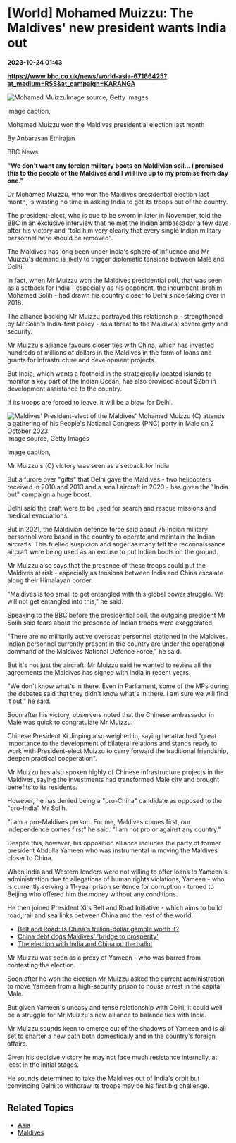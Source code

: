 # [World] Mohamed Muizzu: The Maldives' new president wants India out

**2023-10-24 01:43**

**https://www.bbc.co.uk/news/world-asia-67166425?at_medium=RSS&at_campaign=KARANGA**

![Mohamed Muizzu](https://ichef.bbci.co.uk/news/976/cpsprodpb/160CE/production/_131481309_gettyimages-1699176499-1.jpg)Image source, Getty Images

Image caption,

Mohamed Muizzu won the Maldives presidential election last month

By Anbarasan Ethirajan

BBC News

**"We don't want any foreign military boots on Maldivian soil… I promised this to the people of the Maldives and I will live up to my promise from day one."**

Dr Mohamed Muizzu, who won the Maldives presidential election last month, is wasting no time in asking India to get its troops out of the country.

The president-elect, who is due to be sworn in later in November, told the BBC in an exclusive interview that he met the Indian ambassador a few days after his victory and "told him very clearly that every single Indian military personnel here should be removed".

The Maldives has long been under India's sphere of influence and Mr Muizzu's demand is likely to trigger diplomatic tensions between Malé and Delhi.

In fact, when Mr Muizzu won the Maldives presidential poll, that was seen as a setback for India - especially as his opponent, the incumbent Ibrahim Mohamed Solih - had drawn his country closer to Delhi since taking over in 2018.

The alliance backing Mr Muizzu portrayed this relationship - strengthened by Mr Solih's India-first policy - as a threat to the Maldives' sovereignty and security.

Mr Muizzu's alliance favours closer ties with China, which has invested hundreds of millions of dollars in the Maldives in the form of loans and grants for infrastructure and development projects.

But India, which wants a foothold in the strategically located islands to monitor a key part of the Indian Ocean, has also provided about $2bn in development assistance to the country.

If its troops are forced to leave, it will be a blow for Delhi.

![Maldives' President-elect of the Maldives' Mohamed Muizzu (C) attends a gathering of his People's National Congress (PNC) party in Male on 2 October 2023.](https://ichef.bbci.co.uk/news/976/cpsprodpb/2C36/production/_131481311_gettyimages-1702655513-1.jpg)Image source, Getty Images

Image caption,

Mr Muizzu's (C) victory was seen as a setback for India

But a furore over "gifts" that Delhi gave the Maldives - two helicopters received in 2010 and 2013 and a small aircraft in 2020 - has given the "India out" campaign a huge boost.

Delhi said the craft were to be used for search and rescue missions and medical evacuations.

But in 2021, the Maldivian defence force said about 75 Indian military personnel were based in the country to operate and maintain the Indian aircrafts. This fuelled suspicion and anger as many felt the reconnaissance aircraft were being used as an excuse to put Indian boots on the ground.

Mr Muizzu also says that the presence of these troops could put the Maldives at risk - especially as tensions between India and China escalate along their Himalayan border.

"Maldives is too small to get entangled with this global power struggle. We will not get entangled into this," he said.

Speaking to the BBC before the presidential poll, the outgoing president Mr Solih said fears about the presence of Indian troops were exaggerated.

"There are no militarily active overseas personnel stationed in the Maldives. Indian personnel currently present in the country are under the operational command of the Maldives National Defence Force," he said.

But it's not just the aircraft. Mr Muizzu said he wanted to review all the agreements the Maldives has signed with India in recent years.

"We don't know what's in there. Even in Parliament, some of the MPs during the debates said that they didn't know what's in there. I am sure we will find it out," he said.

Soon after his victory, observers noted that the Chinese ambassador in Malé was quick to congratulate Mr Muizzu.

Chinese President Xi Jinping also weighed in, saying he attached "great importance to the development of bilateral relations and stands ready to work with President-elect Muizzu to carry forward the traditional friendship, deepen practical cooperation".

Mr Muizzu has also spoken highly of Chinese infrastructure projects in the Maldives, saying the investments had transformed Malé city and brought benefits to its residents.

However, he has denied being a "pro-China" candidate as opposed to the "pro-India" Mr Solih.

"I am a pro-Maldives person. For me, Maldives comes first, our independence comes first" he said. "I am not pro or against any country."

Despite this, however, his opposition alliance includes the party of former president Abdulla Yameen who was instrumental in moving the Maldives closer to China.

When India and Western lenders were not willing to offer loans to Yameen's administration due to allegations of human rights violations, Yameen - who is currently serving a 11-year prison sentence for corruption - turned to Beijing who offered him the money without any conditions.

He then joined President Xi's Belt and Road Initiative - which aims to build road, rail and sea links between China and the rest of the world.

*   [Belt and Road: Is China's trillion-dollar gamble worth it?](https://www.bbc.co.uk/news/world-asia-china-67120726)
*   [China debt dogs Maldives' 'bridge to prosperity'](https://www.bbc.co.uk/news/world-asia-52743072)
*   [The election with India and China on the ballot](https://www.bbc.co.uk/news/world-asia-66909240)

Mr Muizzu was seen as a proxy of Yameen - who was barred from contesting the election.

Soon after he won the election Mr Muizzu asked the current administration to move Yameen from a high-security prison to house arrest in the capital Male.

But given Yameen's uneasy and tense relationship with Delhi, it could well be a struggle for Mr Muizzu's new alliance to balance ties with India.

Mr Muizzu sounds keen to emerge out of the shadows of Yameen and is all set to charter a new path both domestically and in the country's foreign affairs.

Given his decisive victory he may not face much resistance internally, at least in the initial stages.

He sounds determined to take the Maldives out of India's orbit but convincing Delhi to withdraw its troops may be his first big challenge.

Related Topics
--------------

*   [Asia](https://www.bbc.co.uk/news/topics/c5rznn0nvvyt)
*   [Maldives](https://www.bbc.co.uk/news/topics/cq23pdgvgnxt)
